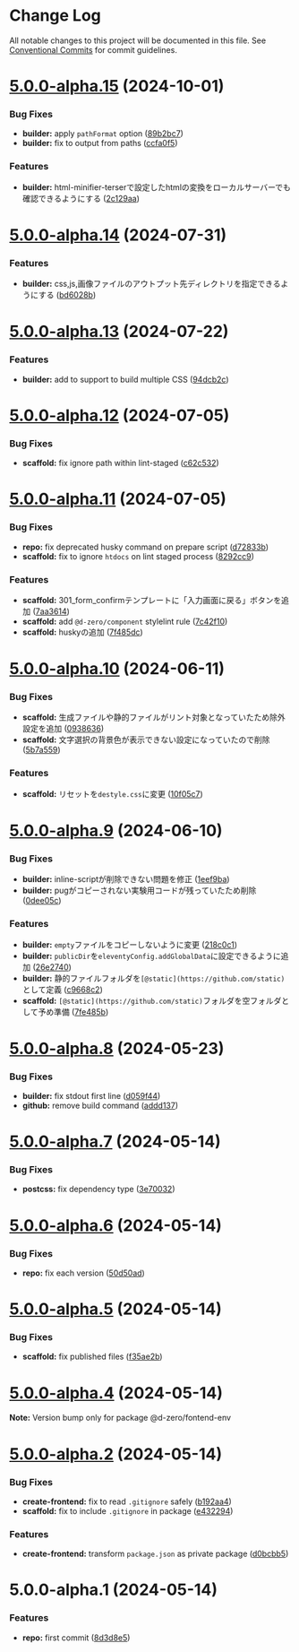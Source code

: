 # Change Log

All notable changes to this project will be documented in this file.
See [Conventional Commits](https://conventionalcommits.org) for commit guidelines.

# [5.0.0-alpha.15](https://github.com/d-zero-dev/frontend-env/compare/v5.0.0-alpha.14...v5.0.0-alpha.15) (2024-10-01)

### Bug Fixes

- **builder:** apply `pathFormat` option ([89b2bc7](https://github.com/d-zero-dev/frontend-env/commit/89b2bc7cfe5cd76f88769d5ae46a213ee5a30e27))
- **builder:** fix to output from paths ([ccfa0f5](https://github.com/d-zero-dev/frontend-env/commit/ccfa0f5f7a3cc9be89d53ad9d00627295a162adc))

### Features

- **builder:** html-minifier-terserで設定したhtmlの変換をローカルサーバーでも確認できるようにする ([2c129aa](https://github.com/d-zero-dev/frontend-env/commit/2c129aa67fb4a62990b74b767e500569275179b1))

# [5.0.0-alpha.14](https://github.com/d-zero-dev/frontend-env/compare/v5.0.0-alpha.13...v5.0.0-alpha.14) (2024-07-31)

### Features

- **builder:** css,js,画像ファイルのアウトプット先ディレクトリを指定できるようにする ([bd6028b](https://github.com/d-zero-dev/frontend-env/commit/bd6028b501c872e5667878b754f48938db39e130))

# [5.0.0-alpha.13](https://github.com/d-zero-dev/frontend-env/compare/v5.0.0-alpha.12...v5.0.0-alpha.13) (2024-07-22)

### Features

- **builder:** add to support to build multiple CSS ([94dcb2c](https://github.com/d-zero-dev/frontend-env/commit/94dcb2c3aff6e06ad093b2bf07a57c3a2fc7599a))

# [5.0.0-alpha.12](https://github.com/d-zero-dev/frontend-env/compare/v5.0.0-alpha.11...v5.0.0-alpha.12) (2024-07-05)

### Bug Fixes

- **scaffold:** fix ignore path within lint-staged ([c62c532](https://github.com/d-zero-dev/frontend-env/commit/c62c5327bd7f142960950fbe4300905301d34a6f))

# [5.0.0-alpha.11](https://github.com/d-zero-dev/frontend-env/compare/v5.0.0-alpha.10...v5.0.0-alpha.11) (2024-07-05)

### Bug Fixes

- **repo:** fix deprecated husky command on prepare script ([d72833b](https://github.com/d-zero-dev/frontend-env/commit/d72833bcc90cdf3abb649a5e865551fadccf72ee))
- **scaffold:** fix to ignore `htdocs` on lint staged process ([8292cc9](https://github.com/d-zero-dev/frontend-env/commit/8292cc90098076ad613c33162610e8536bd89ff7))

### Features

- **scaffold:** 301_form_confirmテンプレートに「入力画面に戻る」ボタンを追加 ([7aa3614](https://github.com/d-zero-dev/frontend-env/commit/7aa3614ffd8f1e7cebe64c97428c0d830f9abb70))
- **scaffold:** add `@d-zero/component` stylelint rule ([7c42f10](https://github.com/d-zero-dev/frontend-env/commit/7c42f10fc01edf42082844c5334447025cc81bda))
- **scaffold:** huskyの追加 ([7f485dc](https://github.com/d-zero-dev/frontend-env/commit/7f485dcb28cfaf5ff78eec9e93bcd0a56ff52b95))

# [5.0.0-alpha.10](https://github.com/d-zero-dev/frontend-env/compare/v5.0.0-alpha.9...v5.0.0-alpha.10) (2024-06-11)

### Bug Fixes

- **scaffold:** 生成ファイルや静的ファイルがリント対象となっていたため除外設定を追加 ([0938636](https://github.com/d-zero-dev/frontend-env/commit/0938636ec260337914eaa4d0ab98aead709164fc))
- **scaffold:** 文字選択の背景色が表示できない設定になっていたので削除 ([5b7a559](https://github.com/d-zero-dev/frontend-env/commit/5b7a559adb103a868901cfe7ab8dc7ef2f5d5e12))

### Features

- **scaffold:** リセットを`destyle.css`に変更 ([10f05c7](https://github.com/d-zero-dev/frontend-env/commit/10f05c79f54b41114c3d26194ad1ba84b15fd61d))

# [5.0.0-alpha.9](https://github.com/d-zero-dev/frontend-env/compare/v5.0.0-alpha.8...v5.0.0-alpha.9) (2024-06-10)

### Bug Fixes

- **builder:** inline-scriptが削除できない問題を修正 ([1eef9ba](https://github.com/d-zero-dev/frontend-env/commit/1eef9ba083aed28ebf19a5d237b413765f8e7fc8))
- **builder:** pugがコピーされない実験用コードが残っていたため削除 ([0dee05c](https://github.com/d-zero-dev/frontend-env/commit/0dee05ca3881e66c3640ccbb6dd3d2dcbf36ca70))

### Features

- **builder:** `empty`ファイルをコピーしないように変更 ([218c0c1](https://github.com/d-zero-dev/frontend-env/commit/218c0c160dfe0de6952d58a960fb37292a17ad9a))
- **builder:** `publicDir`を`eleventyConfig.addGlobalData`に設定できるように追加 ([26e2740](https://github.com/d-zero-dev/frontend-env/commit/26e2740c8df32cc60cb4e407fe4cfc20919a7e5a))
- **builder:** 静的ファイルフォルダを`[@static](https://github.com/static)`として定義 ([c9668c2](https://github.com/d-zero-dev/frontend-env/commit/c9668c2f6b5de991e3fec5fbf684c27b264a52ed))
- **scaffold:** `[@static](https://github.com/static)`フォルダを空フォルダとして予め準備 ([7fe485b](https://github.com/d-zero-dev/frontend-env/commit/7fe485b2ef4d5a13e23e494c1d2c5422ef3fdc3b))

# [5.0.0-alpha.8](https://github.com/d-zero-dev/frontend-env/compare/v5.0.0-alpha.7...v5.0.0-alpha.8) (2024-05-23)

### Bug Fixes

- **builder:** fix stdout first line ([d059f44](https://github.com/d-zero-dev/frontend-env/commit/d059f4479f34378d2ed260d270b10552f4ef6e97))
- **github:** remove build command ([addd137](https://github.com/d-zero-dev/frontend-env/commit/addd137c54d593a73c045eadd743e36263f227eb))

# [5.0.0-alpha.7](https://github.com/d-zero-dev/frontend-env/compare/v5.0.0-alpha.6...v5.0.0-alpha.7) (2024-05-14)

### Bug Fixes

- **postcss:** fix dependency type ([3e70032](https://github.com/d-zero-dev/frontend-env/commit/3e70032d86f376cc08ec17ec00f5a1c7019d773a))

# [5.0.0-alpha.6](https://github.com/d-zero-dev/frontend-env/compare/v5.0.0-alpha.5...v5.0.0-alpha.6) (2024-05-14)

### Bug Fixes

- **repo:** fix each version ([50d50ad](https://github.com/d-zero-dev/frontend-env/commit/50d50adc605b700389e2945d03b72c5c4a00495a))

# [5.0.0-alpha.5](https://github.com/d-zero-dev/frontend-env/compare/v5.0.0-alpha.4...v5.0.0-alpha.5) (2024-05-14)

### Bug Fixes

- **scaffold:** fix published files ([f35ae2b](https://github.com/d-zero-dev/frontend-env/commit/f35ae2b9c46f14efda206acf518d10bd3b4a582f))

# [5.0.0-alpha.4](https://github.com/d-zero-dev/frontend-env/compare/v5.0.0-alpha.2...v5.0.0-alpha.4) (2024-05-14)

**Note:** Version bump only for package @d-zero/fontend-env

# [5.0.0-alpha.2](https://github.com/d-zero-dev/frontend-env/compare/v5.0.0-alpha.1...v5.0.0-alpha.2) (2024-05-14)

### Bug Fixes

- **create-frontend:** fix to read `.gitignore` safely ([b192aa4](https://github.com/d-zero-dev/frontend-env/commit/b192aa4655413b75ee8830163198f016754277c9))
- **scaffold:** fix to include `.gitignore` in package ([e432294](https://github.com/d-zero-dev/frontend-env/commit/e43229418c0cd7c97100bc421fb277dd53883284))

### Features

- **create-frontend:** transform `package.json` as private package ([d0bcbb5](https://github.com/d-zero-dev/frontend-env/commit/d0bcbb57ecb06d850e826b3fb43781aa6716f1e3))

# 5.0.0-alpha.1 (2024-05-14)

### Features

- **repo:** first commit ([8d3d8e5](https://github.com/d-zero-dev/frontend-env/commit/8d3d8e54ba047d5431b958d7f28af026357a4886))
